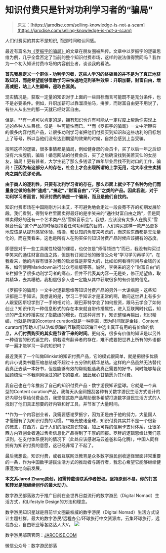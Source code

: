 <!--yml
category: 未分类
date: 2022-06-26 00:00:00
-->

# 知识付费只是针对功利学习者的“骗局”

> 原文：[https://jarodise.com/selling-knowledge-is-not-a-scam](https://jarodise.com/selling-knowledge-is-not-a-scam)

人们付费买的其实不是知识, 而是时间和认同感。

最近有篇名为[《罗振宇的骗局》](http://mp.weixin.qq.com/s?__biz=MzU1MjQwNDExNQ==&mid=2247483702&idx=2&sn=5ae98890ff4c08f6130e52242604997e&chksm=fb83d4caccf45ddcf30649d6b04f95d82aa9f4d4769c872004268f22cf5a09f30bddcd7c0ebc&scene=21#wechat_redirect)的文章在朋友圈被热传。文章中以罗振宇的逻辑思维为例，几乎全盘否定了当前的整个知识付费市场，这样的说法值得赞同吗？我作为一个初入知识付费市场的内容创业者，谈谈我的看法。

**首先我想定义一个群体 - 功利学习者，这些人学习的终极目的并不是为了真正地获取知识，而是希望能够借助学习来快速地见到某种效果：升职加薪，财富自由，增高减肥，站上人生巅峰，迎取白富美。**

现实情况是，获取一定量的知识对于上面的一些目标而言可能既不是充分条件，也不是必要条件。例如，升职加薪可以靠溜须拍马，拼爹，而财富自由更不用说了，有些人从出生的那一天就已经财富自由。

但是，**有一点可以肯定的是，拥有知识也许有可能从一定程度上帮助你实现上述的各种人生目标。仅是一种可能性而已。**而《罗振宇的骗局》一文中所鞭笞的很多内容付费产品，让很多功利学习者把他们付费买到知识和这些功利的目标划上了等号，所以当他们没有达到期望的效果的时候，自然会感到上当受骗。

按照这样的逻辑，很多事情都是骗局，例如健身房的会员卡，买了以后一年之后却没有六块腹肌，骗局！婚恋网站的付费会员，买了之后确没找到美若天仙的女朋友，骗局！更有甚者，大学生花了那么多钱读了四年毕业后找不到对口的工作，骗局！**正因为有这部分人的存在，社会上才会出现所谓的上学无用，北大毕业生卖猪肉之类的荒谬论调。**

**由于商人的逐利性，只要有功利学习者的存在，那么市面上就少不了各种为他们而量身定做的各种”速成“，”搞定“，”财富自由“，”7天“之类的产品。因此我说，对于功利学习者而言，知识付费的确是一个骗局，而且是他们自找的。**

知识付费市场在中国刚刚方兴未艾，不可避免地会走过一段良莠不齐的初期发展阶段。我们看到，得到专栏里面卖得最好的是李笑来的“通往财富自由之路”，但是同样卖得好的还有一个艺术类产品”雪枫音乐会“。我想，应该没有太多人在购买”雪枫音乐会“这个产品的时候是抱着任何功利性的目的，人们购买这样一款产品更多地应该是从提升感官体验，情操，和认知的角度来考虑的，而这些东西都是无法量化的，而在我看来，这也是所有人在购买任何知识付费产品时候应该拥有的态度。

即便是对于一些工具属性较强的课程，也仅仅是”师傅领进门“而已，我没有购买过李笑来的通往财富自由之路，但是有订阅过他的微信公众号”学习学习再学习“。在我看来，他的内容有很多对我的启发性是非常大的，比如如何看待时间与金钱的关系，如何使用Markdown进行公众号排版等等。诚然，李笑来的这个”财富自由“的专栏抓住了很多功利学习者的痛点，但并不代表其内容一无是处，修正期望值，取其精华，去其糟粕，我相信很多人也一定能从其中获取很多的有价值的信息。

《罗振宇的骗局》一文中对逻辑思维等知识付费产品的另外一大诟病是 - 这些知识都是二手知识。我想说的是，学习二手知识才是正常的啊，敢问这世界上有多少人跟爱因斯坦学到了一手的相对论，跟巴菲特学会了如何投资，跟马云学会了如何创业？知识作为一种信息形式的存在本来就自带传播属性，进入互联网时代后，知识的产生和传播实现了指数级的增长。在这种背景下，知识整理再输出，知识精编，也就是所谓的content curation就是一种刚需，因为时间就是金钱，Content curator们帮助人们从浩如烟海的互联网知识海洋中选出真正有用的有价值的信息，**人们付费购买的其实是节省下来的时间**。更何况，很多有价值的知识是以另外一种语言的形式诞生的，倘若没有翻译者的存在，难不成要把世界上所有的外语都学一遍才能学习一手的知识吗？

最近我买了一个叫做Blinkist的知识付费产品，它的模式很简单，就是把很多优质的非小说类书籍压缩总结成不超过十五分钟的精华总结。这样的产品虽然无法替代我真正去读一本好书，但是能够有效的帮助甄选我真正需要的好书，同时能够帮我回顾梳理一本我刚刚读过的好书的要点，因此我心甘情愿为其付费。

我自己也在今年推出了自己的知识付费产品 - 数字游民知识星球。它就是一个典型的Content curation产品，我每天从全网搜刮各种有关数字游民生活方式设计的好内容分享给付费会员，我坚信这款产品帮助很多希望打造数字游民生活方式的人找到了他们真正想要的好内容和好工具，并节省了大量时间。

**作为一个内容创业者，我需要感谢罗振宇，因为正是由于他的努力，大量国人才慢慢有了为知识付费的习惯。**眼光放诸全球，知识付费其实并不是一个很新的概念，在西方，由于人们的版权意识较强，加上可靠的信用卡支付体系，让很多西方内容创业者通过售卖信息化产品得到了丰厚的回报。罗胖的逻辑思维让我们意识到，在支付体系便利的情况下（此处应该感谢马云爸爸和马化腾），中国人同样拥有为知识付费的意愿，这已经非常了不起了。

最后我想说，知识付费，或者互联网泛教育是众多数字游民创收途径里面非常重要的一条，作为中国数字游民生活方式的推动者与践行者，我忠心希望它能够继续健康蓬勃地向前发展。

**本文系Jarod Zhang原创，如需转载请联系作者授权。坚持原创不易，你的打赏和转发是我继续创作的最大动力。**

数字游民部落致力于推广目前在全世界日益流行的数字游民（Digital Nomad）生活方式，和Lifestyle Design的方法和理念。

数字游民知识星球是目前华文圈最权威的数字游民（Digital Nomad）生活方式设计主题社群，最大的数字游民/远程办公/环球旅行中文资源库，云集环球旅行，远程办公，自由职业等各路达人大V。 ![](img/3733f7a78143834e7e026c72831c1080.png)

数字游民部落官网：[JARODISE.COM](http://JARODISE.COM)

微信公众号：数字游民部落